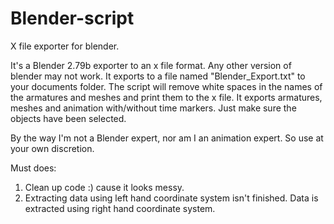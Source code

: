 # Blender-script
X file exporter for blender.

It's a Blender 2.79b exporter to an x file format. Any other version of blender may not work.
It exports to a file named
"Blender_Export.txt"
to your documents folder.
The script will remove white spaces in the names of the armatures and meshes
and print them to the x file.
It exports armatures, meshes and animation with/without time markers. Just make sure
the objects have been selected.

By the way I'm not a Blender expert, nor am I an animation expert. So use at your
own discretion.

Must does:
1) Clean up code :) cause it looks messy.
2) Extracting data using left hand coordinate system isn't finished. Data is extracted
using right hand coordinate system.
